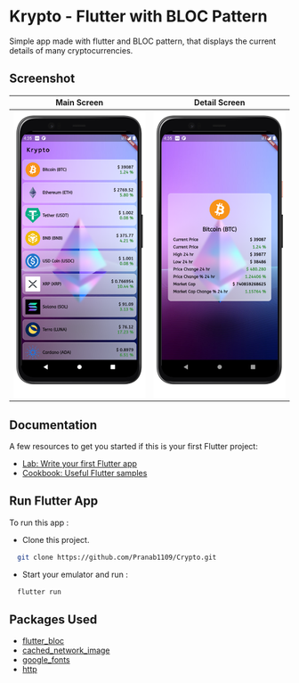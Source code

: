 # Krypto - Flutter with BLOC Pattern

Simple app made with flutter and BLOC pattern, that displays the current details of many cryptocurrencies.

## Screenshot

|                                Main Screen                                |                               Detail Screen                               |
| :-----------------------------------------------------------------------: | :-----------------------------------------------------------------------: |
| ![](https://github.com/Pranab1109/Crypto/blob/master/Screenshots/ss1.png) | ![](https://github.com/Pranab1109/Crypto/blob/master/Screenshots/ss2.png) |

## Documentation

A few resources to get you started if this is your first Flutter project:

- [Lab: Write your first Flutter app](https://flutter.dev/docs/get-started/codelab)
- [Cookbook: Useful Flutter samples](https://flutter.dev/docs/cookbook)

## Run Flutter App

To run this app :

- Clone this project.

```bash
  git clone https://github.com/Pranab1109/Crypto.git
```

- Start your emulator and run :

```bash
  flutter run
```

## Packages Used

- [flutter_bloc](https://pub.dev/packages/flutter_bloc)
- [cached_network_image](https://pub.dev/packages/cached_network_image)
- [google_fonts](https://pub.dev/packages/google_fonts)
- [http](https://pub.dev/packages/http)
